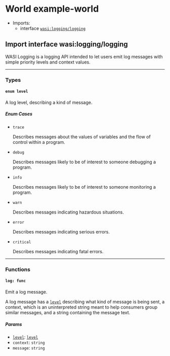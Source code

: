 <h1><a name="example_world">World example-world</a></h1>
<ul>
<li>Imports:
<ul>
<li>interface <a href="#wasi:logging_logging"><code>wasi:logging/logging</code></a></li>
</ul>
</li>
</ul>
<h2><a name="wasi:logging_logging">Import interface wasi:logging/logging</a></h2>
<p>WASI Logging is a logging API intended to let users emit log messages with
simple priority levels and context values.</p>
<hr />
<h3>Types</h3>
<h4><a name="level"><code>enum level</code></a></h4>
<p>A log level, describing a kind of message.</p>
<h5>Enum Cases</h5>
<ul>
<li>
<p><a name="level.trace"><code>trace</code></a></p>
<p>Describes messages about the values of variables and the flow of
control within a program.
</li>
<li>
<p><a name="level.debug"><code>debug</code></a></p>
<p>Describes messages likely to be of interest to someone debugging a
program.
</li>
<li>
<p><a name="level.info"><code>info</code></a></p>
<p>Describes messages likely to be of interest to someone monitoring a
program.
</li>
<li>
<p><a name="level.warn"><code>warn</code></a></p>
<p>Describes messages indicating hazardous situations.
</li>
<li>
<p><a name="level.error"><code>error</code></a></p>
<p>Describes messages indicating serious errors.
</li>
<li>
<p><a name="level.critical"><code>critical</code></a></p>
<p>Describes messages indicating fatal errors.
</li>
</ul>
<hr />
<h3>Functions</h3>
<h4><a name="log"><code>log: func</code></a></h4>
<p>Emit a log message.</p>
<p>A log message has a <a href="#level"><code>level</code></a> describing what kind of message is being
sent, a context, which is an uninterpreted string meant to help
consumers group similar messages, and a string containing the message
text.</p>
<h5>Params</h5>
<ul>
<li><a name="log.level"><a href="#level"><code>level</code></a></a>: <a href="#level"><a href="#level"><code>level</code></a></a></li>
<li><a name="log.context"><code>context</code></a>: <code>string</code></li>
<li><a name="log.message"><code>message</code></a>: <code>string</code></li>
</ul>
